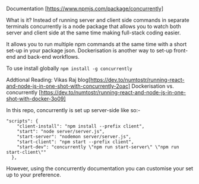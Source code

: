 Documentation [https://www.npmjs.com/package/concurrently]

What is it?
Instead of running server and client side commands in separate terminals concurrently is a node package that allows you to watch both server and client side at the same time making full-stack coding easier.

It allows you to run multiple npm commands at the same time with a short set-up in your package json. Dockerisation is another way to set-up front-end and back-end workflows.


To use install globally
```npm install -g concurrently```

Addtional Reading:
Vikas Raj blog[https://dev.to/numtostr/running-react-and-node-js-in-one-shot-with-concurrently-2oac]
Dockerisation vs. concurrently [https://dev.to/numtostr/running-react-and-node-js-in-one-shot-with-docker-3o09]

In this repo, concurrently is set up server-side like so:-


```
"scripts": {
    "client-install": "npm install --prefix client",
    "start": "node server/server.js",
    "start-server": "nodemon server/server.js",
    "start-client": "npm start --prefix client",
    "start-dev": "concurrently \"npm run start-server\" \"npm run start-client\""
  },
  ```

  However, using the concurrently documentation you can customise your set up to your preference.